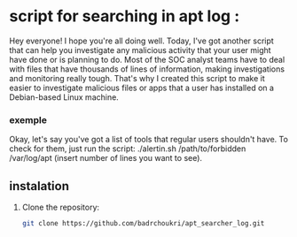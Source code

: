 # script for searching in apt log : 
Hey everyone! I hope you're all doing well. Today, I've got another script that can help you investigate any malicious activity that your user might have done or is planning to do. Most of the SOC analyst teams have to deal with files that have thousands of lines of information, making investigations and monitoring really tough. That's why I created this script to make it easier to investigate malicious files or apps that a user has installed on a Debian-based Linux machine.
### exemple
Okay, let's say you've got a list of tools that regular users shouldn't have. To check for them, just run the script: 
./alertin.sh /path/to/forbidden /var/log/apt (insert number of lines you want to see).
  
## instalation
1. Clone the repository:
   ```bash
   git clone https://github.com/badrchoukri/apt_searcher_log.git
```
